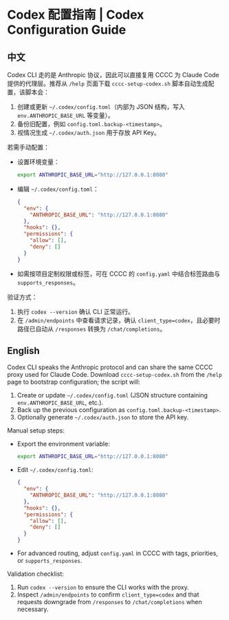 # Codex 配置指南 | Codex Configuration Guide

## 中文

Codex CLI 走的是 Anthropic 协议，因此可以直接复用 CCCC 为 Claude Code 提供的代理层。推荐从 `/help` 页面下载 `cccc-setup-codex.sh` 脚本自动生成配置，该脚本会：

1. 创建或更新 `~/.codex/config.toml`（内部为 JSON 结构，写入 `env.ANTHROPIC_BASE_URL` 等变量）。
2. 备份旧配置，例如 `config.toml.backup-<timestamp>`。
3. 视情况生成 `~/.codex/auth.json` 用于存放 API Key。

若需手动配置：

- 设置环境变量：
  ```bash
  export ANTHROPIC_BASE_URL="http://127.0.0.1:8080"
  ```
- 编辑 `~/.codex/config.toml`：
  ```json
  {
    "env": {
      "ANTHROPIC_BASE_URL": "http://127.0.0.1:8080"
    },
    "hooks": {},
    "permissions": {
      "allow": [],
      "deny": []
    }
  }
  ```
- 如需按项目定制权限或标签，可在 CCCC 的 `config.yaml` 中结合标签路由与 `supports_responses`。

验证方式：

1. 执行 `codex --version` 确认 CLI 正常运行。
2. 在 `/admin/endpoints` 中查看请求记录，确认 `client_type=codex`，且必要时路径已自动从 `/responses` 转换为 `/chat/completions`。

## English

Codex CLI speaks the Anthropic protocol and can share the same CCCC proxy used for Claude Code. Download `cccc-setup-codex.sh` from the `/help` page to bootstrap configuration; the script will:

1. Create or update `~/.codex/config.toml` (JSON structure containing `env.ANTHROPIC_BASE_URL`, etc.).
2. Back up the previous configuration as `config.toml.backup-<timestamp>`.
3. Optionally generate `~/.codex/auth.json` to store the API key.

Manual setup steps:

- Export the environment variable:
  ```bash
  export ANTHROPIC_BASE_URL="http://127.0.0.1:8080"
  ```
- Edit `~/.codex/config.toml`:
  ```json
  {
    "env": {
      "ANTHROPIC_BASE_URL": "http://127.0.0.1:8080"
    },
    "hooks": {},
    "permissions": {
      "allow": [],
      "deny": []
    }
  }
  ```
- For advanced routing, adjust `config.yaml` in CCCC with tags, priorities, or `supports_responses`.

Validation checklist:

1. Run `codex --version` to ensure the CLI works with the proxy.
2. Inspect `/admin/endpoints` to confirm `client_type=codex` and that requests downgrade from `/responses` to `/chat/completions` when necessary.
